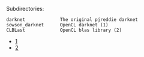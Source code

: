 
Subdirectories:
```
darknet             The original pjreddie darknet
sowson_darknet      OpenCL darknet (1)
CLBLast             OpenCL blas library (2)
```

- [1](https://github.com/sowson/darknet)
- [2](https://github.com/CNugteren/CLBlast)
